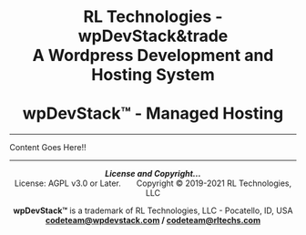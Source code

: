 <div align="center">

# RL Technologies - wpDevStack&trade<br>A Wordpress Development and Hosting System<br><br>wpDevStack&trade; - Managed Hosting

</div>
<hr>

Content Goes Here!!

<hr>
<div align="center">
<b><i>License and Copyright...</i></b><br>
License: AGPL v3.0 or Later.  &nbsp; &nbsp; &nbsp; Copyright &copy; 2019-2021 RL Technologies, LLC

**wpDevStack&trade;** is a trademark of RL Technologies, LLC - Pocatello, ID, USA<br>
**codeteam@wpdevstack.com  /  codeteam@rltechs.com**
</div>

